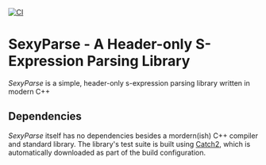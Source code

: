 [![CI](https://github.com/codergal89/sexyparse/workflows/CI/badge.svg)](https://github.com/codergal89/sexyparse/actions?query=workflow%3ACI)

# SexyParse - A Header-only S-Expression Parsing Library

*SexyParse* is a simple, header-only s-expression parsing library written in modern C++

## Dependencies

*SexyParse* itself has no dependencies besides a mordern(ish) C++ compiler and standard library.
The library's test suite is built using [Catch2](https://github.com/catchorg/Catch2), which is automatically downloaded as part of the build configuration.